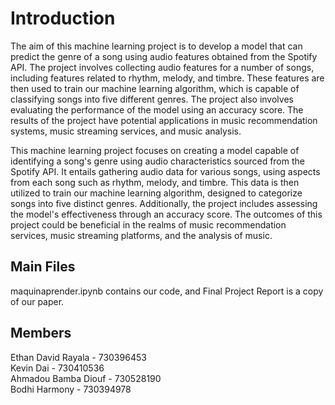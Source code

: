 # Introduction
The aim of this machine learning project is to develop a model that can predict the genre of a song using audio features obtained from the Spotify API. The project involves collecting audio features for a number of songs, including features related to rhythm, melody, and timbre. These features are then used to train our machine learning algorithm, which is capable of classifying songs into five different genres. The project also involves evaluating the performance of the model using an accuracy score. The results of the project have potential applications in music recommendation systems, music streaming services, and music analysis.

This machine learning project focuses on creating a model capable of identifying a song's genre using audio characteristics sourced from the Spotify API. It entails gathering audio data for various songs, using aspects from each song such as rhythm, melody, and timbre. This data is then utilized to train our machine learning algorithm, designed to categorize songs into five distinct genres. Additionally, the project includes assessing the model's effectiveness through an accuracy score. The outcomes of this project could be beneficial in the realms of music recommendation services, music streaming platforms, and the analysis of music.



## Main Files
maquinaprender.ipynb contains our code, and Final Project Report is a copy of our paper. 

## Members
Ethan David Rayala - 730396453\
Kevin Dai - 730410536\
Ahmadou Bamba Diouf - 730528190\
Bodhi Harmony - 730394978
